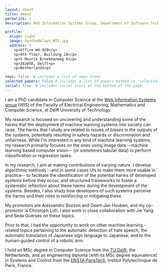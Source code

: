 ```yaml
---
layout: about
title: About
permalink: /
description: Web Information Systems Group, Department of Software Technology, Faculty of Electrical Engineering, Mathematics and Computer Science, TU Delft

profile:
  align: right
  image: AgatheBalayn_WIS.jpg
  address: >
    <p>Office W4.920</p>
    <p>4th floor, Building 28</p>
    <p>V Mourik Broekmanweg 6</p>
    <p>2628XE, Delft<p>
    <p>Netherlands<p>

news: false  # includes a list of news items
selected_papers: false # includes a list of papers marked as "selected={true}"
social: true  # includes social icons at the bottom of the page
---
```



I am a PhD candidate in Computer Science at the <a href="#https://www.tudelft.nl/ewi/over-de-faculteit/afdelingen/software-technology/web-information-systems/">Web Information Systems group</a> (WIS) of the Faculty of Electrical Engineering, Mathematics and Computer Science, at Delft University of Technology.

My research is focused on uncovering and understanding some of the harms that the deployment of machine learning systems into society can raise. 
The harms that I study are related to issues of biases in the outputs of the systems, potentially resulting in safety hazards or discrimination and unfairness.
While I'm interested in any kind of machine learning systems, my research primarily focuses on the ones using image data --machine learning based computer vision-- (or sometimes tabular data) to perform classification or regression tasks. 

In my research, I aim at making contributions of varying nature. I develop algorithmic methods --and in some cases UIs to make them more usable in practice-- to facilitate the identification of the potential harms of developed systems before they occur, and structured frameworks to foster a systematic reflection about these harms during the development of the systems. Besides, I also study how developers of such systems perceive the harms and their roles in reinforcing or mitigating these.

My promotors are Alessandro Bozzon and Geert-Jan Houben, and my co-promotor is Christoph Lofi. I also work in close collaboration with Jie Yang and Seda Guerses on these topics. 

Prior to that, I had the opportunity to work on other machine learning -related topics pertaining to the automatic detection of hate speech, the automatic translation of Japanese sign language to Japanese, and to the human-guided control of a robotic arm.

I hold an MSc degree in Computer Science from the <a href=www.tudelft.nl>TU Delft</a>, the Netherlands, and an engineering diploma (with its MSc degree equivalence) in Systems and Control from the <a href="https://www.ensta-paris.fr/en">ENSTA ParisTech</a>, Institut Polytechnique de Paris, France.
